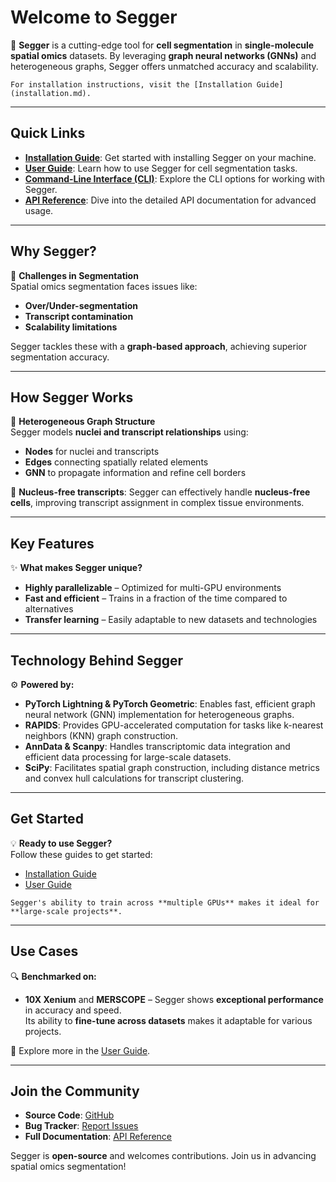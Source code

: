 # Welcome to Segger

🚀 **Segger** is a cutting-edge tool for **cell segmentation** in **single-molecule spatial omics** datasets. By leveraging **graph neural networks (GNNs)** and heterogeneous graphs, Segger offers unmatched accuracy and scalability.

```{note}
For installation instructions, visit the [Installation Guide](installation.md).
```

---

## Quick Links

- **[Installation Guide](installation.md)**: Get started with installing Segger on your machine.
- **[User Guide](user_guide/index.md)**: Learn how to use Segger for cell segmentation tasks.
- **[Command-Line Interface (CLI)](cli.md)**: Explore the CLI options for working with Segger.
- **[API Reference](api/index.md)**: Dive into the detailed API documentation for advanced usage.

---

## Why Segger?

🔬 **Challenges in Segmentation**  
Spatial omics segmentation faces issues like:
- **Over/Under-segmentation**
- **Transcript contamination**
- **Scalability limitations**

Segger tackles these with a **graph-based approach**, achieving superior segmentation accuracy.

---

## How Segger Works

🧠 **Heterogeneous Graph Structure**  
Segger models **nuclei and transcript relationships** using:
- **Nodes** for nuclei and transcripts
- **Edges** connecting spatially related elements
- **GNN** to propagate information and refine cell borders

🔄 **Nucleus-free transcripts**: Segger can effectively handle **nucleus-free cells**, improving transcript assignment in complex tissue environments.

---

## Key Features

✨ **What makes Segger unique?**
- **Highly parallelizable** – Optimized for multi-GPU environments
- **Fast and efficient** – Trains in a fraction of the time compared to alternatives
- **Transfer learning** – Easily adaptable to new datasets and technologies

---

## Technology Behind Segger

⚙️ **Powered by:**

- **PyTorch Lightning & PyTorch Geometric**: Enables fast, efficient graph neural network (GNN) implementation for heterogeneous graphs.
- **RAPIDS**: Provides GPU-accelerated computation for tasks like k-nearest neighbors (KNN) graph construction.
- **AnnData & Scanpy**: Handles transcriptomic data integration and efficient data processing for large-scale datasets.
- **SciPy**: Facilitates spatial graph construction, including distance metrics and convex hull calculations for transcript clustering.

---

## Get Started

💡 **Ready to use Segger?**  
Follow these guides to get started:
- [Installation Guide](installation.md)
- [User Guide](user_guide/index.md)

```{tip}
Segger's ability to train across **multiple GPUs** makes it ideal for **large-scale projects**.
```

---

## Use Cases

🔍 **Benchmarked on:**  
- **10X Xenium** and **MERSCOPE** – Segger shows **exceptional performance** in accuracy and speed.  
Its ability to **fine-tune across datasets** makes it adaptable for various projects.

🔗 Explore more in the [User Guide](user_guide/index.md).

---

## Join the Community

- **Source Code**: [GitHub](https://github.com/EliHei2/segger_dev)
- **Bug Tracker**: [Report Issues](https://github.com/EliHei2/segger_dev/issues)
- **Full Documentation**: [API Reference](api/index.md)

Segger is **open-source** and welcomes contributions. Join us in advancing spatial omics segmentation!
